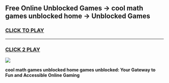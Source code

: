
## Free Online Unblocked Games → cool math games unblocked home → Unblocked Games
<h3>
<a href="https://premium.freeplayer.one?title=cool_math_games_unblocked_home&ref=21F">CLICK TO PLAY</a></h3>
<hr>

<h3>
<a href="https://premium.freeplayer.one?title=cool_math_games_unblocked_home&ref=21F">CLICK 2 PLAY</a>
  
</h3>

<a href="https://premium.freeplayer.one?title=cool_math_games_unblocked_home&ref=21F/"><img src="https://clearcache.store/games.png"></a>


**cool math games unblocked home games unblocked: Your Gateway to Fun and Accessible Online Gaming**
